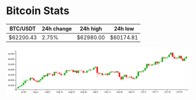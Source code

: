 # Bitcoin Stats

BTC/USDT|24h change|24h high|24h low|
|---|---|---|---|
|$62200.43|2.75%|$62980.00|$60174.81|

<img src="./chart.svg">
